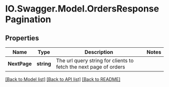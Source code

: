# IO.Swagger.Model.OrdersResponsePagination
## Properties

Name | Type | Description | Notes
------------ | ------------- | ------------- | -------------
**NextPage** | **string** | The url query string for clients to fetch the next page of orders | 

[[Back to Model list]](../README.md#documentation-for-models) [[Back to API list]](../README.md#documentation-for-api-endpoints) [[Back to README]](../README.md)

